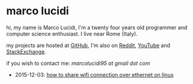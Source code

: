 # marco lucidi

hi, my name is Marco Lucidi, I'm a twenty four years old programmer and computer
science enthusiast. I live near Rome (Italy).

my projects are hosted at
[GitHub](https://github.com/MarcoLucidi01), I'm also on
[Reddit](https://www.reddit.com/user/ml01/),
[YouTube](https://www.youtube.com/channel/UCshwKTbEEolwmZkwpgI2EOA) and
[StackExchange](https://stackexchange.com/users/8760742/marcolucidi?tab=accounts).

if you wish to contact me: *marcolucidi95 at gmail dot com*

- 2015-12-03: [how to share wifi connection over ethernet on linux](posts/how-to-share-wifi-connection-over-ethernet-on-linux.html)
